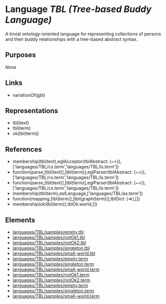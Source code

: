 # Language _TBL (Tree-based Buddy Language)_
A trivial ontology-oriented language for representing collections of persons and their buddy relationships with a tree-based abstract syntax.

## Purposes
_None_

## Links
* variationOf(gbl)

## Representations
* tbl(text)
* tbl(term)
* ok(tbl(term))

## References
* membership(tbl(text),eglAcceptor(tblAbstract: (~>)),['languages/TBL/cs.term','languages/TBL/ls.term'])
* function(parse,[tbl(text)],[tbl(term)],eglParser(tblAbstract: (~>)),['languages/TBL/cs.term','languages/TBL/ls.term'])
* function(parse,[tbl(text)],[tbl(term)],eglParser(tblAbstract: (~>)),['languages/TBL/cs.term','languages/TBL/ls.term'])
* membership(tbl(term),eslLanguage,['languages/TBL/as.term'])
* function(mapping,[tbl(term)],[tbl(graph(term))],tblDict: (=>),[])
* membership(ok(tbl(term)),tblOk:world,[])

## Elements
* [languages/TBL/samples/empty.tbl](../../languages/TBL/samples/empty.tbl)
* [languages/TBL/samples/notOk1.tbl](../../languages/TBL/samples/notOk1.tbl)
* [languages/TBL/samples/notOk2.tbl](../../languages/TBL/samples/notOk2.tbl)
* [languages/TBL/samples/singleton.tbl](../../languages/TBL/samples/singleton.tbl)
* [languages/TBL/samples/small-world.tbl](../../languages/TBL/samples/small-world.tbl)
* [languages/TBL/samples/empty.term](../../languages/TBL/samples/empty.term)
* [languages/TBL/samples/singleton.term](../../languages/TBL/samples/singleton.term)
* [languages/TBL/samples/small-world.term](../../languages/TBL/samples/small-world.term)
* [languages/TBL/samples/notOk1.term](../../languages/TBL/samples/notOk1.term)
* [languages/TBL/samples/notOk2.term](../../languages/TBL/samples/notOk2.term)
* [languages/TBL/samples/empty.term](../../languages/TBL/samples/empty.term)
* [languages/TBL/samples/singleton.term](../../languages/TBL/samples/singleton.term)
* [languages/TBL/samples/small-world.term](../../languages/TBL/samples/small-world.term)
